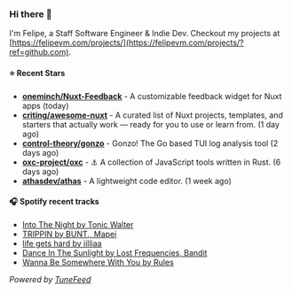 ### Hi there 👋

I'm Felipe, a Staff Software Engineer & Indie Dev. Checkout my projects at [https://felipevm.com/projects/](https://felipevm.com/projects/?ref=github.com).

#### ⭐ Recent Stars
- **[oneminch/Nuxt-Feedback](https://github.com/oneminch/Nuxt-Feedback)** - A customizable feedback widget for Nuxt apps (today)
- **[criting/awesome-nuxt](https://github.com/criting/awesome-nuxt)** - A curated list of Nuxt projects, templates, and starters that actually work — ready for you to use or learn from. (1 day ago)
- **[control-theory/gonzo](https://github.com/control-theory/gonzo)** - Gonzo! The Go based TUI log analysis tool (2 days ago)
- **[oxc-project/oxc](https://github.com/oxc-project/oxc)** - ⚓ A collection of JavaScript tools written in Rust. (6 days ago)
- **[athasdev/athas](https://github.com/athasdev/athas)** - A lightweight code editor. (1 week ago)

#### 🎧 Spotify recent tracks
- [Into The Night by Tonic Walter](https://open.spotify.com/track/7LMsAia3rSvaNrHjgfuJzB)
- [TRIPPIN by BUNT., Mapei](https://open.spotify.com/track/4ml1Eq4wmcdfN0Q6pNEly7)
- [life gets hard by iilliaa](https://open.spotify.com/track/3acsNhkPp9gHSsamIsw0xO)
- [Dance In The Sunlight by Lost Frequencies, Bandit](https://open.spotify.com/track/3ipy5ap1gVSdERpF5ays6F)
- [Wanna Be Somewhere With You by Rules](https://open.spotify.com/track/2ZYz1NTuQxoKy7BaYHzzSi)

_Powered by [TuneFeed](https://tunefeed.app?ref=github.com)_
